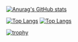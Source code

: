 [![Anurag's GitHub stats](https://github-readme-stats.vercel.app/api?username=alagesanbe08&count_private=true&show_icons=true&theme=dracula&hide=stars)](https://github.com/alagesanbe08)

[![Top Langs](https://github-readme-stats.vercel.app/api/top-langs/?username=anuraghazra)](https://github.com/alagesanbe08)
[![Top Langs](https://github-readme-stats.vercel.app/api/top-langs/?username=alagesanbe08&layout=compact&count_private=true&theme=dracula)](https://github.com/alagesanbe08)

[![trophy](https://github-profile-trophy.vercel.app/?username=alagesanbe08&theme=gruvbox)](https://github.com/alagesanbe08)
